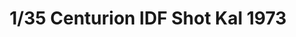 ---
layout: product
title: "1/35 Centurion IDF Shot Kal 1973"
price: "4700" 
desc: "Maketa"
img_path: "/assets/img/AFV35124.jpg"
brand: "N/A"
available: false
special_offer: false
new: true
soon: false
cat: "010000"
subcat: "015100"
subsubcat: "0N/A"
sifra: "AFV35124"
popular: false
---